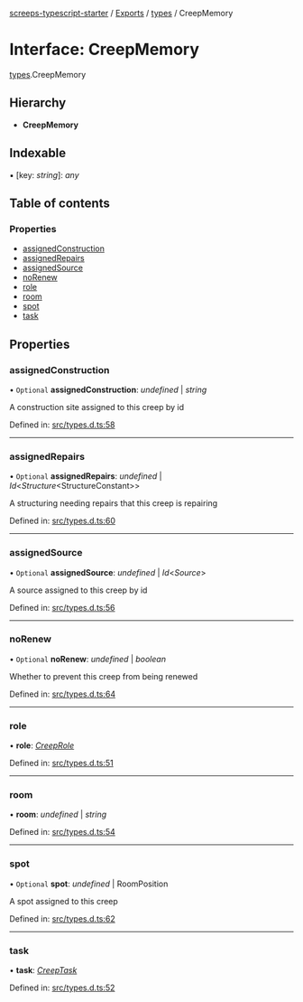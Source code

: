 [screeps-typescript-starter](../README.md) / [Exports](../modules.md) / [types](../modules/types.md) / CreepMemory

# Interface: CreepMemory

[types](../modules/types.md).CreepMemory

## Hierarchy

* **CreepMemory**

## Indexable

▪ [key: *string*]: *any*

## Table of contents

### Properties

- [assignedConstruction](types.creepmemory.md#assignedconstruction)
- [assignedRepairs](types.creepmemory.md#assignedrepairs)
- [assignedSource](types.creepmemory.md#assignedsource)
- [noRenew](types.creepmemory.md#norenew)
- [role](types.creepmemory.md#role)
- [room](types.creepmemory.md#room)
- [spot](types.creepmemory.md#spot)
- [task](types.creepmemory.md#task)

## Properties

### assignedConstruction

• `Optional` **assignedConstruction**: *undefined* \| *string*

A construction site assigned to this creep by id

Defined in: [src/types.d.ts:58](https://github.com/Baelyk/screeps/blob/c7b9358/src/types.d.ts#L58)

___

### assignedRepairs

• `Optional` **assignedRepairs**: *undefined* \| *Id*<*Structure*<StructureConstant\>\>

A structuring needing repairs that this creep is repairing

Defined in: [src/types.d.ts:60](https://github.com/Baelyk/screeps/blob/c7b9358/src/types.d.ts#L60)

___

### assignedSource

• `Optional` **assignedSource**: *undefined* \| *Id*<*Source*\>

A source assigned to this creep by id

Defined in: [src/types.d.ts:56](https://github.com/Baelyk/screeps/blob/c7b9358/src/types.d.ts#L56)

___

### noRenew

• `Optional` **noRenew**: *undefined* \| *boolean*

Whether to prevent this creep from being renewed

Defined in: [src/types.d.ts:64](https://github.com/Baelyk/screeps/blob/c7b9358/src/types.d.ts#L64)

___

### role

• **role**: [*CreepRole*](../enums/types.creeprole.md)

Defined in: [src/types.d.ts:51](https://github.com/Baelyk/screeps/blob/c7b9358/src/types.d.ts#L51)

___

### room

• **room**: *undefined* \| *string*

Defined in: [src/types.d.ts:54](https://github.com/Baelyk/screeps/blob/c7b9358/src/types.d.ts#L54)

___

### spot

• `Optional` **spot**: *undefined* \| RoomPosition

A spot assigned to this creep

Defined in: [src/types.d.ts:62](https://github.com/Baelyk/screeps/blob/c7b9358/src/types.d.ts#L62)

___

### task

• **task**: [*CreepTask*](../enums/types.creeptask.md)

Defined in: [src/types.d.ts:52](https://github.com/Baelyk/screeps/blob/c7b9358/src/types.d.ts#L52)
